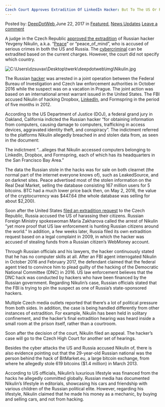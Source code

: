 ```yaml
---
Czech Court Approves Extradition Of LinkedIn Hacker: But To The US Or Russia?
---
```

<article class="post-listing post-20796 post type-post status-publish format-standard has-post-thumbnail hentry category-deepdot-news category-news-updates tag-approves tag-court tag-czech tag-extradition tag-hacker tag-linkedin tag-russia">
    <div class="post-inner">
        <span>Posted by: <a href="https://www.deepdotweb.com/author/admin/" title="">DeepDotWeb </a></span>
    <span>June 22, 2017</span>
    <span>in <a href="https://www.deepdotweb.com/category/deepdot-news/" rel="category tag">Featured</a>, <a href="https://www.deepdotweb.com/category/news-updates/" rel="category tag">News Updates</a></span>
    <span><a href="https://www.deepdotweb.com/2017/06/22/czech-court-approves-extradition-linkedin-hacker-us-russia/#respond">Leave a comment</a></span>
    </p>
    <div class="clear"></div>
    <div class="entry">
    <p><a id="post-20796-_gjdgxs"></a> A judge in the Czech Republic <a href="https://www.bleepingcomputer.com/news/security/czech-court-approves-extradition-of-linkedin-hacker-but-doesnt-say-to-which-country/">approved the extradition</a> of Russian hacker Yevgeny Nikulin, a.k.a. “<a href="https://www.deepdotweb.com/2016/05/22/insights-peace-seller-leaked-linkedin-database/">Peace</a>” or “peace_of_mind”, who is accused of serious crimes in both the US and Russia. The <a href="https://www.deepdotweb.com/tag/cybercrime">cybercriminal</a> can be extradited based on the current charges. However, the court did not specify which country.</p>
    <p><img class="wp-image-20804 aligncenter" src="https://www.deepdotweb.com/wp-content/uploads/2017/06/c-users-dzsuvax-desktop-twerk-deepdotweb-img-niku.jpeg" alt="C:\Users\dzsuvax\Desktop\twerk\deepdotweb\img\Nikulin.jpg" /></p>
    <p>The Russian <a href="https://www.deepdotweb.com/tag/hacker">hacker</a> was arrested in a joint operation between the Federal Bureau of Investigation and Czech law enforcement authorities in October 2016 while the suspect was on a vacation in Prague. The joint action was based on an international arrest warrant issued in the United States. The FBI accused Nikulin of hacking Dropbox, <a href="https://www.deepdotweb.com/2016/10/08/researchers-link-same-group-to-yahoo-dropbox-linkedin-hacks/">LinkedIn</a>, and Formspring in the period of five months in 2012.</p>
    <p>According to the US Department of Justice (DOJ), a federal grand jury in Oakland, California indicted the Russian hacker “for obtaining information from computers, causing damage to computers, trafficking in access devices, aggravated identity theft, and conspiracy”. The indictment referred to the platforms Nikulin allegedly breached in and stolen data from, as seen in the document:</p>
    <p>The indictment “&#8230;alleges that Nikulin accessed computers belonging to LinkedIn, Dropbox, and Formspring, each of which has its headquarters in the San Francisco Bay Area.”</p>
    <p>The data the Russian stole in the hacks was for sale on both clearnet (the normal part of the internet everyone knows of), such as LeakedSource, and on darknet sites. Peace advertised most of the stolen information on the Real Deal Market, selling the database consisting 167 million users for 5 bitcoins. BTC had a much lower price back then, on May 2, 2016, the value of the cryptocurrency was $447.64 (the whole database was selling for about $2,200).</p>
    <p>Soon after the United States <a href="https://www.deepdotweb.com/2016/12/04/russia-us-compete-czech-extradition-linkedin-hacker/">filed an extradition request</a> to the Czech Republic, Russia accused the US of harassing their citizens. Russian Foreign Ministry spokeswoman Maria Zakharova called the arrest of Nikulin “yet more proof that US law enforcement is hunting Russian citizens around the world.” In addition, a few weeks later, Russia filed its own extradition request based on a legal complaint in 2009, in which the hacker was accused of stealing funds from a Russian citizen’s WebMoney account.</p>
    <p>Through Russian officials and his lawyers, the hacker continuously stated that he has no computer skills at all. After an FBI agent interrogated Nikulin in October 2016 and February 2017, the defendant claimed that the federal agent tried to convince him to plead guilty of the hacking of the Democratic National Committee (DNC) in 2016. US law enforcement believes that the DNC hack was conducted by hackers who have been financed by the Russian government. Regarding Nikulin’s case, Russian officials stated that the FBI is trying to pin the suspect as one of Russia’s state-sponsored hackers.</p>
    <p>Multiple Czech media outlets reported that there’s a lot of political pressure from both sides. In addition, the case is being handled differently from other instances of extradition. For example, Nikulin has been held in solitary confinement, and the hacker’s final extradition hearing was heard inside a small room at the prison itself, rather than a courtroom.</p>
    <p>Soon after the decision of the court, Nikulin filed an appeal. The hacker’s case will go to the Czech High Court for another set of hearings.</p>
    <p>Besides the cyber attacks the US and Russia accused Nikulin of, there is also evidence pointing out that the 29-year-old Russian national was the person behind the hack of BitMarket.eu, a large bitcoin exchange, from where he allegedly stole 619 bitcoins ($1.4 million) in March 2013.</p>
    <p>According to US officials, Nikulin’s luxurious lifestyle was financed from the hacks he allegedly committed globally. Russian media has documented Nikulin&#8217;s lifestyle in editorials, showcasing his cars and friendship with various children of the Russian political elite. However, regarding his lifestyle, Nikulin claimed that he made his money as a mechanic, by buying and selling cars, and not from hacking.</p>
    </div>
    <span style="display:none"><a href="https://www.deepdotweb.com/tag/approves/" rel="tag">approves</a> <a href="https://www.deepdotweb.com/tag/court/" rel="tag">court</a> <a href="https://www.deepdotweb.com/tag/czech/" rel="tag">czech</a> <a href="https://www.deepdotweb.com/tag/extradition/" rel="tag">extradition</a> <a href="https://www.deepdotweb.com/tag/hacker/" rel="tag">hacker</a> <a href="https://www.deepdotweb.com/tag/linkedin/" rel="tag">linkedin</a> <a href="https://www.deepdotweb.com/tag/russia/" rel="tag">russia</a></span> <span style="display:none" class="updated">2017-06-22</span>
    <div style="display:none" class="vcard author" itemprop="author" itemscope itemtype="http://schema.org/Person"><strong class="fn" itemprop="name"><a href="https://www.deepdotweb.com/author/admin/" title="Posts by DeepDotWeb" rel="author">DeepDotWeb</a></strong></div>
    </div>
</article>

